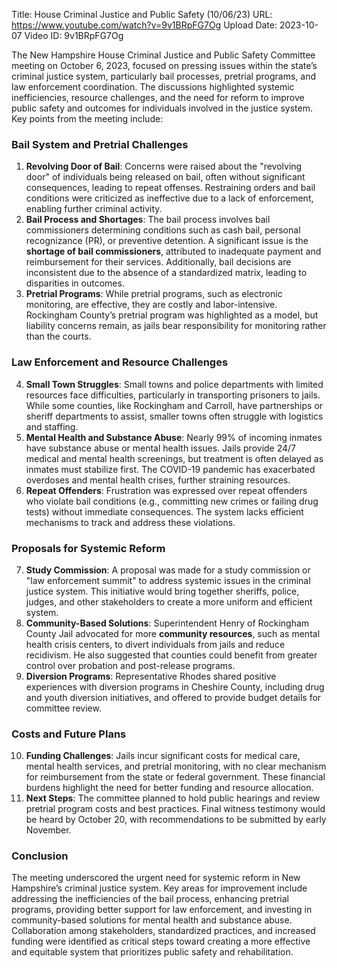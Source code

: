 Title: House Criminal Justice and Public Safety (10/06/23)
URL: https://www.youtube.com/watch?v=9v1BRpFG7Og
Upload Date: 2023-10-07
Video ID: 9v1BRpFG7Og

The New Hampshire House Criminal Justice and Public Safety Committee meeting on October 6, 2023, focused on pressing issues within the state’s criminal justice system, particularly bail processes, pretrial programs, and law enforcement coordination. The discussions highlighted systemic inefficiencies, resource challenges, and the need for reform to improve public safety and outcomes for individuals involved in the justice system. Key points from the meeting include:

### **Bail System and Pretrial Challenges**
1. **Revolving Door of Bail**: Concerns were raised about the "revolving door" of individuals being released on bail, often without significant consequences, leading to repeat offenses. Restraining orders and bail conditions were criticized as ineffective due to a lack of enforcement, enabling further criminal activity.
2. **Bail Process and Shortages**: The bail process involves bail commissioners determining conditions such as cash bail, personal recognizance (PR), or preventive detention. A significant issue is the **shortage of bail commissioners**, attributed to inadequate payment and reimbursement for their services. Additionally, bail decisions are inconsistent due to the absence of a standardized matrix, leading to disparities in outcomes.
3. **Pretrial Programs**: While pretrial programs, such as electronic monitoring, are effective, they are costly and labor-intensive. Rockingham County’s pretrial program was highlighted as a model, but liability concerns remain, as jails bear responsibility for monitoring rather than the courts.

### **Law Enforcement and Resource Challenges**
4. **Small Town Struggles**: Small towns and police departments with limited resources face difficulties, particularly in transporting prisoners to jails. While some counties, like Rockingham and Carroll, have partnerships or sheriff departments to assist, smaller towns often struggle with logistics and staffing.
5. **Mental Health and Substance Abuse**: Nearly 99% of incoming inmates have substance abuse or mental health issues. Jails provide 24/7 medical and mental health screenings, but treatment is often delayed as inmates must stabilize first. The COVID-19 pandemic has exacerbated overdoses and mental health crises, further straining resources.
6. **Repeat Offenders**: Frustration was expressed over repeat offenders who violate bail conditions (e.g., committing new crimes or failing drug tests) without immediate consequences. The system lacks efficient mechanisms to track and address these violations.

### **Proposals for Systemic Reform**
7. **Study Commission**: A proposal was made for a study commission or "law enforcement summit" to address systemic issues in the criminal justice system. This initiative would bring together sheriffs, police, judges, and other stakeholders to create a more uniform and efficient system.
8. **Community-Based Solutions**: Superintendent Henry of Rockingham County Jail advocated for more **community resources**, such as mental health crisis centers, to divert individuals from jails and reduce recidivism. He also suggested that counties could benefit from greater control over probation and post-release programs.
9. **Diversion Programs**: Representative Rhodes shared positive experiences with diversion programs in Cheshire County, including drug and youth diversion initiatives, and offered to provide budget details for committee review.

### **Costs and Future Plans**
10. **Funding Challenges**: Jails incur significant costs for medical care, mental health services, and pretrial monitoring, with no clear mechanism for reimbursement from the state or federal government. These financial burdens highlight the need for better funding and resource allocation.
11. **Next Steps**: The committee planned to hold public hearings and review pretrial program costs and best practices. Final witness testimony would be heard by October 20, with recommendations to be submitted by early November.

### **Conclusion**
The meeting underscored the urgent need for systemic reform in New Hampshire’s criminal justice system. Key areas for improvement include addressing the inefficiencies of the bail process, enhancing pretrial programs, providing better support for law enforcement, and investing in community-based solutions for mental health and substance abuse. Collaboration among stakeholders, standardized practices, and increased funding were identified as critical steps toward creating a more effective and equitable system that prioritizes public safety and rehabilitation.